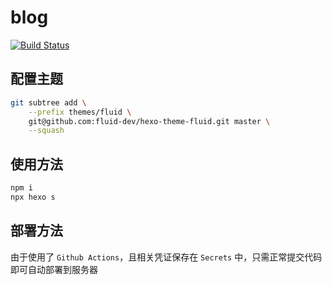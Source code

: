 # blog

[![Build Status](https://github.com/ryuuinc/blog/workflows/Hexo/badge.svg)](https://github.com/ryuuinc/blog/actions)

## 配置主题

```Bash
git subtree add \
    --prefix themes/fluid \
    git@github.com:fluid-dev/hexo-theme-fluid.git master \
    --squash
```

## 使用方法

```Bash
npm i
npx hexo s
```

## 部署方法

由于使用了 `Github Actions`，且相关凭证保存在 `Secrets` 中，只需正常提交代码即可自动部署到服务器
